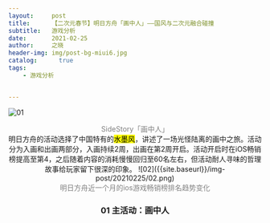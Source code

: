 ```yaml
---
layout:     post
title:      【二次元春节】明日方舟「画中人」——国风与二次元融合碰撞
subtitle:   游戏分析
date:       2021-02-25
author:     之晓
header-img: img/post-bg-miui6.jpg
catalog: 	  true
tags:
    - 游戏分析


---
```



![01]({{site.baseurl}}/img-post/20210225/01.png)
<center><span style ="color:grey">SideStory「画中人」</span><center>
明日方舟的活动选择了中国特有的<mark>水墨风</mark>，讲述了一场光怪陆离的画中之旅。活动分为入画和出画两部分，入画持续2周，出画在第2周开启。活动开启时在iOS畅销榜提高至第4，之后随着内容的消耗慢慢回归至60名左右，但活动耐人寻味的哲理故事给玩家留下很深的印象。
![02]({{site.baseurl}}/img-post/20210225/02.png)
<center><span style ="color:grey">明日方舟近一个月的ios游戏畅销榜排名趋势变化</span><center>

### 01 主活动：画中人
